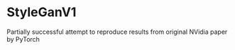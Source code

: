 # StyleGanV1
Partially successful attempt to reproduce results from original NVidia paper by PyTorch

